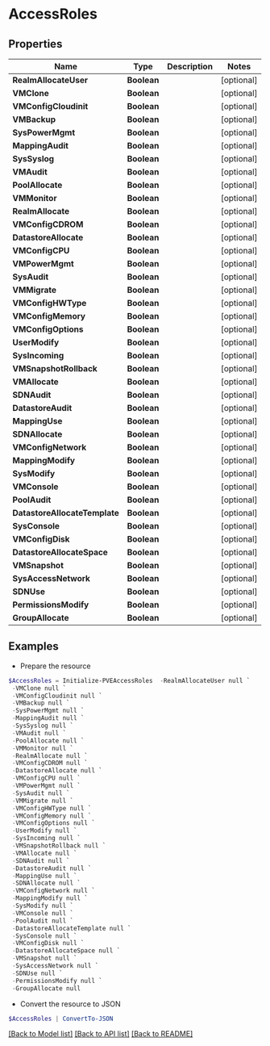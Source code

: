 # AccessRoles
## Properties

Name | Type | Description | Notes
------------ | ------------- | ------------- | -------------
**RealmAllocateUser** | **Boolean** |  | [optional] 
**VMClone** | **Boolean** |  | [optional] 
**VMConfigCloudinit** | **Boolean** |  | [optional] 
**VMBackup** | **Boolean** |  | [optional] 
**SysPowerMgmt** | **Boolean** |  | [optional] 
**MappingAudit** | **Boolean** |  | [optional] 
**SysSyslog** | **Boolean** |  | [optional] 
**VMAudit** | **Boolean** |  | [optional] 
**PoolAllocate** | **Boolean** |  | [optional] 
**VMMonitor** | **Boolean** |  | [optional] 
**RealmAllocate** | **Boolean** |  | [optional] 
**VMConfigCDROM** | **Boolean** |  | [optional] 
**DatastoreAllocate** | **Boolean** |  | [optional] 
**VMConfigCPU** | **Boolean** |  | [optional] 
**VMPowerMgmt** | **Boolean** |  | [optional] 
**SysAudit** | **Boolean** |  | [optional] 
**VMMigrate** | **Boolean** |  | [optional] 
**VMConfigHWType** | **Boolean** |  | [optional] 
**VMConfigMemory** | **Boolean** |  | [optional] 
**VMConfigOptions** | **Boolean** |  | [optional] 
**UserModify** | **Boolean** |  | [optional] 
**SysIncoming** | **Boolean** |  | [optional] 
**VMSnapshotRollback** | **Boolean** |  | [optional] 
**VMAllocate** | **Boolean** |  | [optional] 
**SDNAudit** | **Boolean** |  | [optional] 
**DatastoreAudit** | **Boolean** |  | [optional] 
**MappingUse** | **Boolean** |  | [optional] 
**SDNAllocate** | **Boolean** |  | [optional] 
**VMConfigNetwork** | **Boolean** |  | [optional] 
**MappingModify** | **Boolean** |  | [optional] 
**SysModify** | **Boolean** |  | [optional] 
**VMConsole** | **Boolean** |  | [optional] 
**PoolAudit** | **Boolean** |  | [optional] 
**DatastoreAllocateTemplate** | **Boolean** |  | [optional] 
**SysConsole** | **Boolean** |  | [optional] 
**VMConfigDisk** | **Boolean** |  | [optional] 
**DatastoreAllocateSpace** | **Boolean** |  | [optional] 
**VMSnapshot** | **Boolean** |  | [optional] 
**SysAccessNetwork** | **Boolean** |  | [optional] 
**SDNUse** | **Boolean** |  | [optional] 
**PermissionsModify** | **Boolean** |  | [optional] 
**GroupAllocate** | **Boolean** |  | [optional] 

## Examples

- Prepare the resource
```powershell
$AccessRoles = Initialize-PVEAccessRoles  -RealmAllocateUser null `
 -VMClone null `
 -VMConfigCloudinit null `
 -VMBackup null `
 -SysPowerMgmt null `
 -MappingAudit null `
 -SysSyslog null `
 -VMAudit null `
 -PoolAllocate null `
 -VMMonitor null `
 -RealmAllocate null `
 -VMConfigCDROM null `
 -DatastoreAllocate null `
 -VMConfigCPU null `
 -VMPowerMgmt null `
 -SysAudit null `
 -VMMigrate null `
 -VMConfigHWType null `
 -VMConfigMemory null `
 -VMConfigOptions null `
 -UserModify null `
 -SysIncoming null `
 -VMSnapshotRollback null `
 -VMAllocate null `
 -SDNAudit null `
 -DatastoreAudit null `
 -MappingUse null `
 -SDNAllocate null `
 -VMConfigNetwork null `
 -MappingModify null `
 -SysModify null `
 -VMConsole null `
 -PoolAudit null `
 -DatastoreAllocateTemplate null `
 -SysConsole null `
 -VMConfigDisk null `
 -DatastoreAllocateSpace null `
 -VMSnapshot null `
 -SysAccessNetwork null `
 -SDNUse null `
 -PermissionsModify null `
 -GroupAllocate null
```

- Convert the resource to JSON
```powershell
$AccessRoles | ConvertTo-JSON
```

[[Back to Model list]](../README.md#documentation-for-models) [[Back to API list]](../README.md#documentation-for-api-endpoints) [[Back to README]](../README.md)

